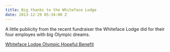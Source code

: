```yaml
---
title: Big thanks to the Whiteface Lodge
date: 2013-12-29 05:34:00 Z
---
```


A little publicity from the recent fundraiser the Whiteface Lodge did for their four employes with big Olympic dreams.

[Whiteface Lodge Olympic Hopeful Benefit](http://www.lakeplacidnews.com/page/content.detail/id/521084/ON-THE-SCENE--Supporting-Olympic-dreams.html?nav=5001)
